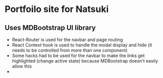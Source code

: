# Portfoilo site for Natsuki

## Uses MDBootstrap UI library

* React-Router is used for the navbar and page routing
* React Context hook is used to handle the modal display and hide (it needs to be controlled from more than one component)
* Some hacks had to be used for the navbar to make the links get highlighted (change active state) because MDBootstrap doesn't easily allow this
* 





